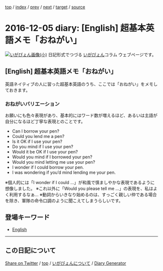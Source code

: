 [top](../index.html) 
 / [index](index.html) 
 / [prev](ig161204.html) 
 / [next](ig161210.html) 
 / [target](https://igapyon.github.io/diary/2016/ig161205.html) 
 / [source](https://github.com/igapyon/diary/blob/gh-pages/2016/ig161205.html.src.md) 

2016-12-05 diary: [English] 超基本英語メモ「おねがい」
=====================================================================================================
[![いがぴょん画像(小)](https://igapyon.github.io/diary/images/iga200306s.jpg "いがぴょん")](https://igapyon.github.io/diary/memo/memoigapyon.html) 日記形式でつづる [いがぴょん](https://igapyon.github.io/diary/memo/memoigapyon.html)コラム ウェブページです。

## [English] 超基本英語メモ「おねがい」

英語ネイティブの人に習った超基本英語のうち、ここでは「おねがい」をメモしておきます。

### おねがいバリエーション

お願いにも色々表現があり、基本的にはワード数が増えるほど、あるいは主語が自分になるほど丁寧な表現とのことです。

* Can I borrow your pen?
* Could you lend me a pen?
* Is it OK if I use your pen?
* Do you mind if I use your pen?
* Would it be OK if I use your pen?
* Would you mind if I borrowed your pen?
* Would you mind letting me use your pen?
* I wonder if I could borrow your pen.
* I was wondering if you’d mind lending me your pen.

※個人的には「I wonder if I could ...」が和風で慎ましやかな表現であるように想像しました。
※これ以外に「Would you please tell me ...」の表現を、私はよく利用するなぁ...
※動詞からいきなり始めるのは、すっごく親しい仲である場合を除き、軍隊の命令口調のように聞こえてしまうらしいです。

## 登場キーワード

* [English](../keyword/english.html)

----------------------------------------------------------------------------------------------------

## この日記について

[Share on Twitter](https://twitter.com/intent/tweet?hashtags=igapyon%2Cdiary%2C%E3%81%84%E3%81%8C%E3%81%B4%E3%82%87%E3%82%93%2CEnglish&text=%5BEnglish%5D+%E8%B6%85%E5%9F%BA%E6%9C%AC%E8%8B%B1%E8%AA%9E%E3%83%A1%E3%83%A2%E3%80%8C%E3%81%8A%E3%81%AD%E3%81%8C%E3%81%84%E3%80%8D&url=https%3A%2F%2Figapyon.github.io%2Fdiary%2F2016%2Fig161205.html) / [top](../index.html) / [いがぴょんについて](https://igapyon.github.io/diary/memo/memoigapyon.html) / [Diary Generator](https://github.com/igapyon/igapyonv3)
